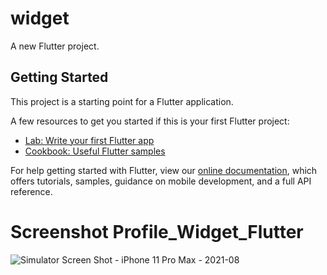 # widget

A new Flutter project.

## Getting Started

This project is a starting point for a Flutter application.

A few resources to get you started if this is your first Flutter project:

- [Lab: Write your first Flutter app](https://flutter.dev/docs/get-started/codelab)
- [Cookbook: Useful Flutter samples](https://flutter.dev/docs/cookbook)

For help getting started with Flutter, view our
[online documentation](https://flutter.dev/docs), which offers tutorials,
samples, guidance on mobile development, and a full API reference.
# Screenshot Profile_Widget_Flutter
![Simulator Screen Shot - iPhone 11 Pro Max - 2021-08](https://user-images.githubusercontent.com/46821353/130799942-d7c9a9ba-4bcc-4fd6-9c0b-d7da43a7513c.png)

